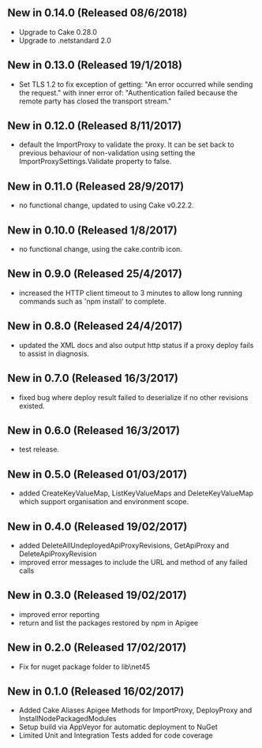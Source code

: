 ## New in 0.14.0 (Released 08/6/2018)
- Upgrade to Cake 0.28.0
- Upgrade to .netstandard 2.0

## New in 0.13.0 (Released 19/1/2018)
- Set TLS 1.2 to fix exception of getting:
  "An error occurred while sending the request." with inner error of:
  "Authentication failed because the remote party has closed the transport stream."

## New in 0.12.0 (Released 8/11/2017)
- default the ImportProxy to validate the proxy. It can be set back to previous behaviour of non-validation using
  setting the ImportProxySettings.Validate property to false.

## New in 0.11.0 (Released 28/9/2017)
- no functional change, updated to using Cake v0.22.2.

## New in 0.10.0 (Released 1/8/2017)
- no functional change, using the cake.contrib icon.

## New in 0.9.0 (Released 25/4/2017)
- increased the HTTP client timeout to 3 minutes to allow long running commands such as 'npm install' to complete.

## New in 0.8.0 (Released 24/4/2017)
- updated the XML docs and also output http status if a proxy deploy fails to assist in diagnosis.

## New in 0.7.0 (Released 16/3/2017)
- fixed bug where deploy result failed to deserialize if no other revisions existed.

## New in 0.6.0 (Released 16/3/2017)
- test release.

## New in 0.5.0 (Released 01/03/2017)
- added CreateKeyValueMap, ListKeyValueMaps and DeleteKeyValueMap which support
  organisation and environment scope.

## New in 0.4.0 (Released 19/02/2017)
- added DeleteAllUndeployedApiProxyRevisions, GetApiProxy and DeleteApiProxyRevision
- improved error messages to include the URL and method of any failed calls

## New in 0.3.0 (Released 19/02/2017)
- improved error reporting
- return and list the packages restored by npm in Apigee

## New in 0.2.0 (Released 17/02/2017)
- Fix for nuget package folder to lib\net45

## New in 0.1.0 (Released 16/02/2017)
- Added Cake Aliases Apigee Methods for ImportProxy, DeployProxy and InstallNodePackagedModules
- Setup build via AppVeyor for automatic deployment to NuGet
- Limited Unit and Integration Tests added for code coverage